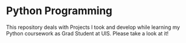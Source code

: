 # Python Programming 
This repository deals with Projects I took and develop while learning my Python coursework as Grad Student at UIS. 
Please take a look at it!
